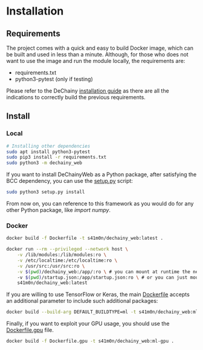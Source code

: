# Installation

## Requirements

The project comes with a quick and easy to build Docker image, which can be built and used in less than a minute.
Although, for those who does not want to use the image and run the module locally, the requirements are:

* requirements.txt
* python3-pytest (only if testing)

Please refer to the DeChainy [installation guide](https://github.com/dechainers/dechainy/blob/master/docs/installation.md) as there are all the indications to correctly build the previous requirements.

## Install

### Local

```bash
# Installing other dependencies
sudo apt install python3-pytest
sudo pip3 install -r requirements.txt
sudo python3 -m dechainy_web
```

If you want to install DeChainyWeb as a Python package, after satisfying the BCC dependency, you can use the [setup.py](../setup.py) script:

```bash
sudo python3 setup.py install
```

From now on, you can reference to this framework as you would do for any other Python package, like *import numpy*.

### Docker

```bash
docker build -f Dockerfile -t s41m0n/dechainy_web:latest .
```

```bash
docker run --rm --privileged --network host \
    -v /lib/modules:/lib/modules:ro \
    -v /etc/localtime:/etc/localtime:ro \
    -v /usr/src:/usr/src:ro \
    -v $(pwd)/dechainy_web:/app/:ro \ # you can mount at runtime the new code you develop, instead of rebuilding it
    -v $(pwd)/startup.json:/app/startup.json:ro \ # or you can just mount only the startup configuration
    s41m0n/dechainy_web:latest
```

If you are willing to use TensorFlow or Keras, the main [Dockerfile](../Dockerfile) accepts an additional
parameter to include such additional packages:

```bash
docker build --build-arg DEFAULT_BUILDTYPE=ml -t s41m0n/dechainy_web:ml-cpu .
```

Finally, if you want to exploit your GPU usage, you should use the [Dockerfile.gpu](../Dockerfile.gpu) file.

```bash
docker build -f Dockerfile.gpu -t s41m0n/dechainy_web:ml-gpu .
```
